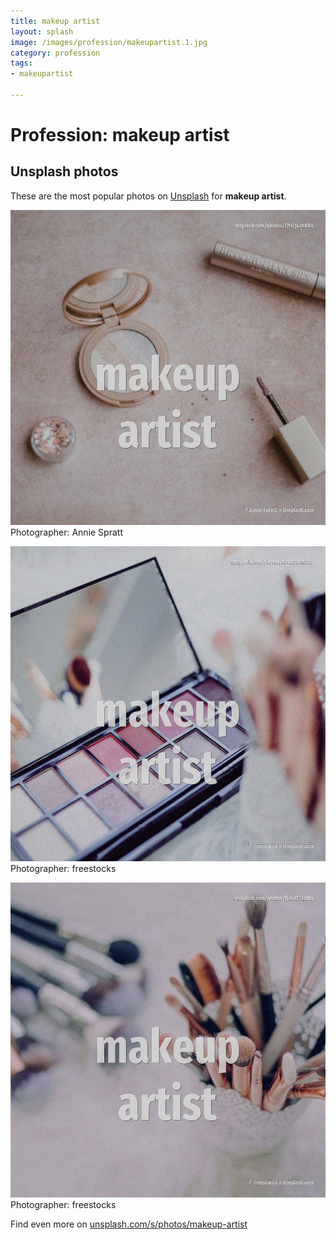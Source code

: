 ```yaml
---
title: makeup artist
layout: splash
image: /images/profession/makeupartist.1.jpg
category: profession
tags:
- makeupartist

---
```

# Profession: makeup artist

  

 
## Unsplash photos
These are the most popular photos on [Unsplash](https://unsplash.com) for **makeup artist**.
 
![makeup artist](/images/profession/makeupartist.1.jpg)
Photographer:  Annie Spratt
 
![makeup artist](/images/profession/makeupartist.2.jpg)
Photographer:  freestocks
 
![makeup artist](/images/profession/makeupartist.3.jpg)
Photographer:  freestocks
 
Find even more on [unsplash.com/s/photos/makeup-artist](https://unsplash.com/s/photos/makeup-artist)
 
